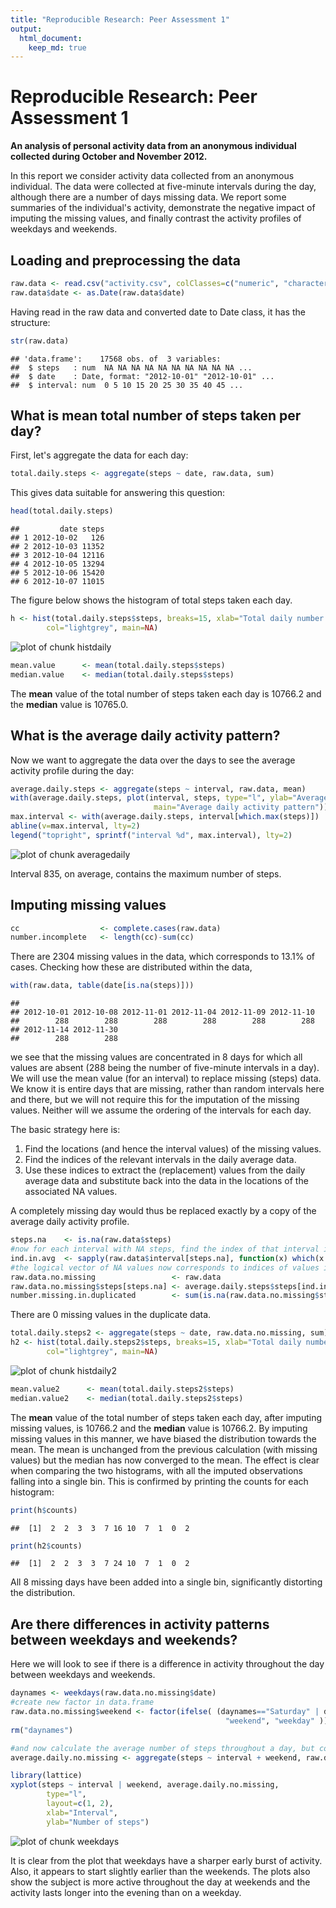 ```yaml
---
title: "Reproducible Research: Peer Assessment 1"
output: 
  html_document:
    keep_md: true
---
```


# Reproducible Research: Peer Assessment 1
**An analysis of personal activity data from an anonymous individual collected during 
October and November 2012.**

In this report we consider activity data collected from an anonymous individual. The
data were collected at five-minute intervals during the day, although there are a number
of days missing data. We report some summaries of the individual's activity, demonstrate
the negative impact of imputing the missing values, and finally contrast the activity
profiles of weekdays and weekends.

## Loading and preprocessing the data

```r
raw.data <- read.csv("activity.csv", colClasses=c("numeric", "character", "numeric"))
raw.data$date <- as.Date(raw.data$date)
```
Having read in the raw data and converted date to Date class, it has the structure:

```r
str(raw.data)
```

```
## 'data.frame':	17568 obs. of  3 variables:
##  $ steps   : num  NA NA NA NA NA NA NA NA NA NA ...
##  $ date    : Date, format: "2012-10-01" "2012-10-01" ...
##  $ interval: num  0 5 10 15 20 25 30 35 40 45 ...
```



## What is mean total number of steps taken per day?
First, let's aggregate the data for each day:

```r
total.daily.steps <- aggregate(steps ~ date, raw.data, sum)
```
This gives data suitable for answering this question:

```r
head(total.daily.steps)
```

```
##         date steps
## 1 2012-10-02   126
## 2 2012-10-03 11352
## 3 2012-10-04 12116
## 4 2012-10-05 13294
## 5 2012-10-06 15420
## 6 2012-10-07 11015
```
The figure below shows the histogram of total steps taken each day.

```r
h <- hist(total.daily.steps$steps, breaks=15, xlab="Total daily number of steps",
        col="lightgrey", main=NA)
```

![plot of chunk histdaily](figure/histdaily-1.png) 

```r
mean.value      <- mean(total.daily.steps$steps)
median.value    <- median(total.daily.steps$steps)
```

The **mean** value of the total number of steps taken each day is 10766.2 and
the **median** value is 10765.0.



## What is the average daily activity pattern?
Now we want to aggregate the data over the days to see the average activity profile
during the day:

```r
average.daily.steps <- aggregate(steps ~ interval, raw.data, mean)
with(average.daily.steps, plot(interval, steps, type="l", ylab="Average number of steps",
                                main="Average daily activity pattern"))
max.interval <- with(average.daily.steps, interval[which.max(steps)])
abline(v=max.interval, lty=2)
legend("topright", sprintf("interval %d", max.interval), lty=2)
```

![plot of chunk averagedaily](figure/averagedaily-1.png) 

Interval 835, on average, contains the maximum number of steps.


## Imputing missing values

```r
cc                  <- complete.cases(raw.data)
number.incomplete   <- length(cc)-sum(cc)
```

There are 2304 missing values in the data, which corresponds to
13.1% of cases.
Checking how these are distributed within the data,

```r
with(raw.data, table(date[is.na(steps)]))
```

```
## 
## 2012-10-01 2012-10-08 2012-11-01 2012-11-04 2012-11-09 2012-11-10 
##        288        288        288        288        288        288 
## 2012-11-14 2012-11-30 
##        288        288
```
we see that the missing values are concentrated in 8 days for which all values are absent
(288 being the number of five-minute intervals in a day).
We will use the mean value (for an interval) to replace missing (steps) data.
We know it is entire days that are missing,
rather than random intervals here and there, but we will not require this for the imputation of the missing
values. Neither will we assume the ordering of the intervals for each day.

The basic strategy here is:  

1. Find the locations (and hence the interval values) of the missing values.  
2. Find the indices of the relevant intervals in the daily average data.  
3. Use these indices to extract the (replacement) values from the daily average data and
substitute back into the data in the locations of the associated NA values.  

A completely missing day would thus be replaced exactly by a copy of the average daily activity profile.


```r
steps.na    <- is.na(raw.data$steps)
#now for each interval with NA steps, find the index of that interval in the average:
ind.in.avg  <- sapply(raw.data$interval[steps.na], function(x) which(x == average.daily.steps$interval))
#the logical vector of NA values now corresponds to indices of values in average.daily.steps
raw.data.no.missing                 <- raw.data
raw.data.no.missing$steps[steps.na] <- average.daily.steps$steps[ind.in.avg]
number.missing.in.duplicated        <- sum(is.na(raw.data.no.missing$steps)) #check for any still missing 
```
There are 0 missing values in the duplicate data.


```r
total.daily.steps2 <- aggregate(steps ~ date, raw.data.no.missing, sum)
h2 <- hist(total.daily.steps2$steps, breaks=15, xlab="Total daily number of steps\n(Missing values substituted)",
        col="lightgrey", main=NA)
```

![plot of chunk histdaily2](figure/histdaily2-1.png) 

```r
mean.value2      <- mean(total.daily.steps2$steps)
median.value2    <- median(total.daily.steps2$steps)
```
The **mean** value of the total number of steps taken each day, after imputing missing values,
is 10766.2 and the **median** value is 10766.2.
By imputing missing values in this manner, we have biased the distribution towards the mean. The mean is unchanged
from the previous calculation (with missing values) but the median has now converged to the mean. The effect is
clear when comparing the two histograms, with all the imputed observations falling into a single bin. This is
confirmed by printing the counts for each histogram:

```r
print(h$counts)
```

```
##  [1]  2  2  3  3  7 16 10  7  1  0  2
```

```r
print(h2$counts)
```

```
##  [1]  2  2  3  3  7 24 10  7  1  0  2
```
All 8 missing days have been added into a single bin, significantly distorting the distribution.

## Are there differences in activity patterns between weekdays and weekends?
Here we will look to see if there is a difference in activity throughout the day between weekdays
and weekends.


```r
daynames <- weekdays(raw.data.no.missing$date)
#create new factor in data.frame
raw.data.no.missing$weekend <- factor(ifelse( (daynames=="Saturday" | daynames=="Sunday"), 
                                                "weekend", "weekday" ))
rm("daynames")

#and now calculate the average number of steps throughout a day, but conditioned on weekend/weekday
average.daily.no.missing <- aggregate(steps ~ interval + weekend, raw.data.no.missing, mean)

library(lattice)
xyplot(steps ~ interval | weekend, average.daily.no.missing, 
        type="l", 
        layout=c(1, 2), 
        xlab="Interval", 
        ylab="Number of steps")
```

![plot of chunk weekdays](figure/weekdays-1.png) 

It is clear from the plot that weekdays have a sharper early burst of activity. Also, it appears to start 
slightly earlier than the weekends. The plots also show the subject is more active throughout the day at weekends
and the activity lasts longer into the evening than on a weekday.
